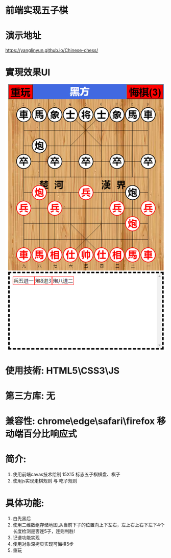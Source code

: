 # 前端实现五子棋
# 演示地址
<a href ="https://yanglinyun.github.io/Chinese-chess/">https://yanglinyun.github.io/Chinese-chess/</a>

# 實現效果UI
<img src="./实现效果.PNG">

# 使用技術: HTML5\CSS3\JS
# 第三方库: 无
# 兼容性: chrome\edge\safari\firefox 移动端百分比响应式
# 简介:
1. 使用前端cavas技术绘制 15X15 标志五子棋棋盘、棋子
2. 使用js实现走棋规则 与 吃子规则
# 具体功能:
1. 白先黑后
3. 使用二维数组存储地图,从当前下子的位置向上下左右，左上右上右下左下4个长度检测是否连5子，连则判胜!
4. 记谱功能实现
5. 使用对象深拷贝实现可悔棋5步
6. 重玩
